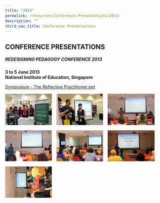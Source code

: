 ```yaml
---
title: "2013"
permalink: /resources/Conference-Presentations/2013/
description: ""
third_nav_title: Conference Presentations
---
```

## CONFERENCE PRESENTATIONS

##### REDESIGNING PEDAGOGY CONFERENCE 2013

**3 to 5 June 2013**<br>
**National Institute of Education, Singapore**

[Symposium - The Reflective Practitioner.ppt](https://www.rgs.edu.sg/qql/slot/u554/Resources/Conference%20Proceedings/2013/Symposium%20-%20The%20Reflective%20Practitioner.ppt)

<img src="/images/20131.jpeg" style="width:30%;margin-right:15px;" align = "left">
<img src="/images/20132.jpeg" style="width:30%;margin-right:15px;" align = "left">
<img src="/images/20133.jpeg" style="width:30%;margin-right:15px;" align = "left">
<br clear="left"><br>

<img src="/images/20134.jpeg" style="width:30%;margin-right:15px;" align = "left">
<img src="/images/20135.jpeg" style="width:30%;margin-right:15px;" align = "left">
<img src="/images/20136.jpeg" style="width:30%;margin-right:15px;" align = "left">
<br clear="left"><br>

<img src="/images/20137.jpg" style="width:30%" align=left>